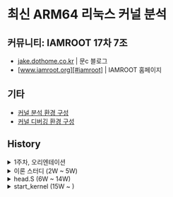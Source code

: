 # 최신 ARM64 리눅스 커널 분석

## 커뮤니티: IAMROOT 17차 7조

* [jake.dothome.co.kr][#moonc] | 문c 블로그
* [www.iamroot.org][#iamroot] | IAMROOT 홈페이지

[#iamroot]: http://www.iamroot.org
[#moonc]: http://jake.dothome.co.kr

## 기타

* [커널 분석 환경 구성](https://www.notion.so/chaoxifer/39d4558faccf499591258b010b6aac28)
* [커널 디버깅 환경 구성](https://github.com/seokbeomKim/iamroot_17th_B/tree/master/aarch64_dev)

## History

<details><summary>1주차, 오리엔테이션</summary>
<p>
* 2020.08.22, 온라인 세션 (with Zoom)
* [오리엔테이션](./20200822/orientation.md)
</p>
</details>

<details><summary>이론 스터디 (2W ~ 5W)</summary>
<p>
### 2주차

* 2020.08.23, 온라인 세션 (with Zoom)
* ~p153, 태스크 관리 및 메모리 관리
* 스터디 방식 논의

  * 차주 3장, 4장 내용으로 토의 또는 궁금한 내용 정리해올 것

  * 앞으로 매 장절 끝날 때마다 논의하고 넘어가는 것으로 방식 논의

### 3주차

* 2020.09.05, 온라인 세션 (with Zoom)
* 3장 예제 파일 실습

  * [예제 파일 참고](./20200905/chapter_3)

* TO-DO

  * QEMU & Ftrace 이용한 시스템콜 예제 확인

  * 코드로 알아보는 ARM 리눅스 커널 - 1장

### 4주차

* 2020.09.12, 온라인 세션 (with Zoom)

* System Call 구현 실습 ([예제 파일 참고](./20200912/))

  * [환경 구성 가이드(Arm64 커널 & QEMU)](https://www.notion.so/chaoxifer/buildroot-qemu-c115e67902c7490f93c011efa0653b54)

* <<코드로 알아보는 ARM 리눅스 커널>>

  * (~p26) 1.4.4 캐시 일관성의 두 가지 관점

### 5주차

* 2020.09.19, 온라인 세션 (with Zoom)

* <<코드로 알아보는 ARM 리눅스 커널>>

  * (~p52) 1.7.4 버스 프로토콜과 캐시 일관성 인터커넥트

</p>
</details>

<details><summary>head.S (6W ~ 14W)</summary>
<p>

### 6주차

* 2020.09.26, 온라인 세션 (with Zoom)

* Kernel 소스 분석: head.S

  * 커널 및 U-Boot 부트로더 이용한 소스 코드 분석
  * 2.1 ~ 2.1.3 (CPU 부트 모드 저장)
  * Kernel (v5.8.11)
  * U-Boot (master: 1da91d9bcd6e5ef046c1df0d373d0df87b1e8a72)

* 분석 소스코드: https://github.com/seokbeomKim/iamroot_17th_group7/tree/20200926
* 추석 연휴인 관계로 다음 스터디는 10/10일에 진행됩니다.

* 부트로더(u-boot)에서 EFI pe entry 부분을 설정 및 파싱
  - [EFI boot from u-boot to kernel
    start-point](https://github.com/seokbeomKim/iamroot_17th_group7/blob/kernel/Documentation/iamroot/set_efi_pe_before_kernel_start.org)

### 8주차

* 2020.10.10, 온라인 세션 (with Zoom)

* <<코드로 알아보는 ARM 리눅스 커널>>

  * 2.1.4 페이지 테이블 생성

* head.S 에서 사용하는 기본 ARM 어셈블리 언어 재확인

  * 주요 ARM64 어셈블리 명령어: https://courses.cs.washington.edu/courses/cse469/18wi/Materials/arm64.pdf

* 차주에 아래 내용으로 진행하겠습니다.

  * 커널 분석 환경 구성
  * head.S 내에서 사용하는 매크로 분석
  * 2.1.4 페이지 테이블 생성

### 9주차

* 2020.10.17, 온라인 세션 (with Zoom)

* head.S 에서 사용하는 기본 ARM 어셈블리 및 매크로 분석

  * preserve_boot_args (head.S)
  * __inval_dcache_area (cache.S)
  * read_ctr 매크로
	* alternative_if_not 관련 내용으로 분석
	  - http://jake.dothome.co.kr/alternative/
	* CPU capability
	  - http://jake.dothome.co.kr/cpucaps64/

### 10주차

* 2020.10.21, 온라인 세션 (with Zoom)

### 11주차

* 2020.10.31, 온라인 세션 (with Zoom)
* __create_page_tables 분석
  * init_pg_dir, idmap_pg_dir 초기화
* 다음주 토의 내용
  * idmap 에서 VA_BITS < 48 일 때 additional translation level 조정에 대해 토의

### 12주차

* 2020.11.07, 온라인 세션 (with Zoom)
* create_page_tables 리뷰
* __cpu_setup 분석
* __primary_switch (__enable_mmu, __relocate_kernel RELR relocation apply 직전 까지 진행)
* 다음 주 토의 내용
 * __create_page_tables create_table_entry의 이해.
 * __enable_mmu 내부
   * phys_to_ttbr 매크로CONFIG_ARM64_PA_BITS_52 가 적용 될 때의 동작 이해
   * offset_to_ttbr1 매크로CONFIG_ARM64_VA_BITS_52가 적용 될 때의 동작 이해

### 13주차

* 2020.11.14, 온라인 세션 (with Zoom)
  * __relocate_kernel 내 RELR relocations
  * __primary_switched 내 __pi_memset 까지 진행

* 다음 주 진행 내용
  * KASAN 개념
  * kasan_early_init 부터 start_kernel
  * BPF 실습

* 향후 스터디 시작 후/저녁 식사 후/스터디 마무리 시간에 자유롭게
  질의하는 시간을 갖고자 합니다. 이미 진행한 내용에 대해서도 자유롭게
  질문해 주셔도 되니 진도 상황에 관계없이 자유롭게 얘기해주세요

### 14주차

* 2020.11.21, 온라인 세션 (with Zoom)
  * PLT & GOT
	* https://bpsecblog.wordpress.com/2016/03/07/about_got_plt_1/
  * Fixmap
	* http://jake.dothome.co.kr/fixmap/
  * KASLR
	* https://www.workofard.com/2016/05/kaslr-in-the-arm64-kernel/
	* 2GB 보정 이유
	* b2eed9b58811283d00fa861944cb75797d4e52a7
	* KALSR 중 Offset 이용한 범위 지정에 대해 논의

* 다음 주 진행 내용
  * module_range, module_alloc_base 및 21 비트 사용 이유에 대한 논의
	```
	/*
		 * Randomize the module region by setting module_alloc_base to
		 * a PAGE_SIZE multiple in the range [_etext - MODULES_VSIZE,
		 * _stext) . This guarantees that the resulting region still
		 * covers [_stext, _etext], and that all relative branches can
		 * be resolved without veneers.
		 */
		module_range = MODULES_VSIZE - (u64)(_etext - _stext);
		module_alloc_base = (u64)_etext + offset - MODULES_VSIZE;
	module_alloc_base += (module_range * (seed & ((1 << 21) - 1))) >> 21;
	module_alloc_base &= PAGE_MASK;
	```

</p>
</details>

<details><summary>start_kernel (15W ~ )</summary>
<p>
### 15주차, 2020.11.28

* 온라인 세션 (with Zoom), 7명 참석
* start_kernel ~ cgroup_init_early 까지 분석 진행
* 코드 리딩
  * 페이지 테이블 생성 (__create_page_tables) 및 커널 재배치 (__relocate_kernel) 코드 리딩
  * module_range, module_alloc_base 및 21비트 사용 이유에 대한 내용 공유
	* module area에서 커널 stext ~ etext 공간에 접근 가능하도록 설계한 개념 전달
* 논의 내용
  * set_task_stack_and_magic() 에서 최초 커널 스택 마지막에 magic
	value를 기록하는 이유와 overflow가 발생하는 일이 있는가?
	* scheduler에서 magic value를 체크하여 스택이 corrupted 되었는지 확인
  * cgroup 은 무엇이고 어떻게 사용하는가?
	* [https://hwwwi.tistory.com/12](https://hwwwi.tistory.com/12)
	* 실제 docker ID == cgroup ID 로 실습 내용 공유
  * inline assembly 에서의 "memory" 의미
	* memory barrier 의 의미로 해석
	* [문c 블로그 - Inline Assembly](http://jake.dothome.co.kr/inline-assembly/)
	* [KLDP - Inline Assembly](https://wiki.kldp.org/KoreanDoc/html/EmbeddedKernel-KLDP/app3.basic.html)
  * mrs_s, msr_s 등의 매크로에서 __emit_inst가 어떻게 사용되는 것인지
	* .inst directive에서 opcode 로 사용: [ARM-Directives](https://sourceware.org/binutils/docs/as/ARM-Directives.html)
	* arm64 관련 opcode: [AArch64 OPCODES](https://github.com/CAS-Atlantic/AArch64-Encoding/blob/master/AArch64_ops.pdf)

* 다음주 진도 및 논의 내용
  * local_irq_disable() 부터 분석 진행

### 16주차, 2020.12.05

* 온라인 세션 (with Zoom), 7명 참석
* 논의 내용
  * mrs vs. mrs_s vs. __mrs_s
  * p4d_t 타입이 있는 이유: x86 계열에서는 Level 5 까지의 페이지
	테이블을 지원하지만 ARM에서는 Level4 까지밖에 지원하지 못하므로
	임시로 p4d를 만들어 관리하고 있고 실제 `p4d_offset(pgdp, addr)`을
	살펴보면 pgdp 를 단순히 반환하는 것으로 확인할 수 있다.
  * alternative 개념

* 다음 주 진도 및 논의 내용
  * IRQ Descriptor & KPTI 개념 정리
  * 코드 분석 (local_irq() ~)

### 17주차, 2020.12.12

* 온라인 세션 (with Zoom), 7명 참석
* 논의 내용
  * IRQ Descriptor & KPTI 개념 정리
  * crash 확인 방법, ARM 에서의 NMI
  * LTO에 따른 visible attribute 필요한 이유
	* __attribute((externally_visible))
	* LTO(Link Time Optimization) 기능을 사용하는 경우
	  caller(호출측)와 callee(피호출측)의 관계에서 링커가 callee가 한
	  번만 사용된다고 판단되는 경우 caller에 callee를 inline화 하여
	  집어 넣는데 이 때문에 링킹이 안되는 문제가 발생함 수 있다.

	* Externally_Visible

	  This attribute, attached to a global variable or function,
	  nullifies the effect of the -fwhole-program command-line option,
	  so the object remains visible outside the current compilation
	  unit. If -fwhole-program is used together with -flto and gold is
	  used as the linker plugin, externally_visible attributes are
	  automatically added to functions (not variable yet due to a
	  current gold issue) that are accessed outside of LTO objects
	  according to resolution file produced by gold. For other linkers
	  that cannot generate resolution file, explicit
	  externally_visible attributes are still necessary.

  * Meltdown & Spectre 보안 회피 위해 ARM64에서 사용하는 기법
	(KASLR & KPTI 사용하는 이유)
	* [https://www.programmersought.com/article/11512728259/](https://www.programmersought.com/article/11512728259/)

  * init_mm.brk = _end 의미
	* 커널에서의 brk 의미 상 할당을 해놓은 것으로 _end설정 이후에 변할 일이 없음

  * lm_alias와 virt_to_phys 관계 (주석 내용)

* 다음 주 진도
  * Device Tree, start_kernel ~ IRQ INIT 정리
	* [https://github.com/devicetree-org/devicetree-specification/releases/tag/v0.3](https://github.com/devicetree-org/devicetree-specification/releases/tag/v0.3)
  * 다음 주까지 lisa
	qemu[https://futurewei-cloud.github.io/ARM-Datacenter/assets/presentations/lisa-qemu-presentation.pdf](https://futurewei-cloud.github.io/ARM-Datacenter/assets/presentations/lisa-qemu-presentation.pdf)
	로 직접 arm64 커널을 디버깅할 수 있도록 환경
	구성해보겠습니다. 나중에 직접 커널 디버깅을 해보면서 함께 분석하기
	위해서라도 미리 해보면 좋을 것 같습니다.

### 18주차, 2020.12.19

* 온라인 세션 (with Zoom), 9명 참석
* 논의 내용
  * Device Tree 기본 내용 및 Interrupt, Interrupt Controller 관련 DT 내용 정리
  * x86에서의 device tree 사용
  * device tree 에서의 overlay(?)

* 이론 스터디
  ([http://jake.dothome.co.kr/linux_5/](http://jake.dothome.co.kr/linux_5/))
  * ARM64 Page Table Mapping
  * 처음에 32비트로 진행했었는데 64비트 쪽도 함께 진행하겠습니다.

* 다음 주 진도
  * setup_arch()
	* early_fixmap_init()
	* early_ioremap_init()
	* setup_machine_fdt(__fdt_pointer)

### 19주차, 2020.12.26

* 온라인 세션 (with Zoom), 6명 참석

* 논의 내용
  * early ioremap vs. 정규 ioremap의 차이점
    * fixmap (early ioremap) 또는 vmalloc (정규 ioremap) 사용에 따른 차이
  * likely() unlikely()에서 단순하게 레이블로 jmp 것을 비용이 크다고 하는 이유가 무엇인가?
    * https://lwn.net/Articles/412072/ - trace point 가 disable된 경우는 비교 자체가 유의미 하지 않으니까, cost를 0로 만들어 주겠다는 것

* paging_init 이전에 memblock 초기화 하는 이유
  * fixmap을 사용하는 이유는 fixmap영역에 swapper_pg_dir을 temp 처럼 mapping 시켜놓고 사용하려는 의도
  * early ioremap은 paging_init 이전에 디바이스가 메모리에 접근해야 하는 케이스에 대해서 보장하기 위해 사용
  * arm64_memblock_init은 reserved 용으로 사용하며, paging_init 이후에도 정규 할당자를 바로 사용할 수 없기 때문에 paging_init 이후에도 바로 사용할 수 있는 memblock을 여러 subsystem에서 사용
    * http://jake.dothome.co.kr/arm64_memblock_init/
    * http://jake.dothome.co.kr/map64/

* 논의 필요한 내용
  * paging_init 전에 efi 정보를 얻어와야 하는 이유 (논의 필요)
  * paging_init을 early_fixmap_init(), 이후에 하는 이유?
  그냥 paging_init을 미리 하고 fixmap init을 해도 되지 않을까? (논의 필요)

* 이론 스터디
  * ([http://jake.dothome.co.kr/linux_5/](http://jake.dothome.co.kr/linux_5/))
  * ARM64 Page Table Mapping (2장)

* 다음 주 진도
  * jump_label_init()
  * ARM64 Page Table Mapping (3장)

### 20주차, 2020.01.02

* 스터디 미 진행 (연휴)

### 21주차, 2020.01.09

* lisa-qemu 이용한 커널 디버깅 환경 구성
  * 커널만 따로 빌드하여 이미지 업데이트 가능하도록 개선 요구
  * GDB layout 에서의 vertical 기능 지원
    * 에디터에서 GDB 통합 플러그인 지원
  * $kernel_dev/linux/src/scripts/package/builddeb 에서 아래 부분 주석 처리
    ```
	# create_package "$dbg_packagename" "$dbg_dir"
    ```

* 논의 내용
  * always_inline
    * compiler에 의해 inline이 되지 않는 경우에도 항상 inline이 될 수 있도록
	강제하기 위한 속성 (함수에 에러가 있다고 진단되거나 최적화 옵션에 따라
	inline되지 않을 수 있다.)

  * BUILD_BUG_ON 으로 컴파일 타임에 ATOMIC_INIT 으로 테스트 하는 이유
    * 다른 아키텍처에서 locking issue 가 있어 추가한 것으로서 ARM64의 경우는
    한번 초기화 된 이후로 바로 return되므로 불필요한 부분이다.

  * JUMP_LABEL_NOP 만 jump table에서 초기화하는 이유
    * 컴파일러로부터의 nops와 실제 어셈 레벨에서 구현되는 nops 가 다름
    * ARM nops instruction 크기
    * 인텔의 경우 5바이트가 JMP 사이즈, nop이 1바이트부터 8바이트까지 가능(각각
      의미가 있는 실제 인스트럭션이지만 nop처럼 사용할 수 있음),
    * binutil(컴파일러)이 만드는 multi byte nop이랑 intel 레퍼런스 문서에서
      추천하는 multi byte nop이 다르다. 때문에, binutil이 만든 multi byte nop을
      intel 레퍼런스 버젼으로 변환해 주는데, binutil 버젼은 nop에 레지스터
      의존성이 있어서 속도가 더 느리다.
	* https://stackoverflow.com/questions/25545470/long-multi-byte-nops-commonly-understood-macros-or-other-notation
    * http://mail.openjdk.java.net/pipermail/hotspot-compiler-dev/2010-September/003882.html

  * cache bouncing ldrex/strex 이전에 먼저 읽어 확인 후 정상일 때 기록 시도하는
    것이 어떻게 cache bouncing 문제를 해결하는지 논의 - 차주 다시 논의 필요
	* 관련 링크: http://jake.dothome.co.kr/exclusive-loads-and-store/
	* WFE (kernel v3.18 대) 참고
    * 현재는 ldrex/strex 대신에 qspinlock 사용

### 22주차, 2020.01.16

* 커널 분석
  * parse_early_param () ~
  * do_early_param callback 함수를 통해 boot cmdline 파싱 및 초기화
  * linux/init.h - early_param 으로 boot 인자 전달 받아 드라이버에서 처리할 수 있음
  * boot_command_line - fdt 로부터 읽어서 설정 (chosen)

* 논의 내용
  * mcount: http://blog.daum.net/tlos6733/129
  * ldrex & strex, MCS Lock, ticketing lock

* 이론
  * BKL
  * Exclusive loads and store

* 다음 주 진도
  * local_daif_restore() ~
  * memblock 이론 정리 및 zone allocator 공부

### 23주차, 2020.01.23

* 커널 분석 & 이론
  * local_daif_restore () ~ arm64_memblock_init () 이전
  * memblock
    - http://jake.dothome.co.kr/memblock-1/
    - http://jake.dothome.co.kr/memblock-2/
* I2C H/W Specification 세미나

* 논의 내용
  * .mmuoff.data.write 코멘트
    * 위치: $linux/arch/arm64/kernel/vmlinux.lds.S::.mmuoff.data.write
    * MMUOFF에서 사용할 데이터를 읽는 이유와 읽을 때 invalidate 를 해줘야 하는 이유
      * https://patchwork.kernel.org/project/linux-arm-kernel/patch/1472059650-591-3-git-send-email-james.morse@arm.com/

* GIC Interrupt
  * 키보드 인터럽트가 한 코어에서만 잡힌다면 해당 인터럽트가 PPI로서 GIC에서 기술되어서인지? NO.
    - PPI는 프로세서에 특정된 인터럽트만 기술하며 일반적으로 주변장치의 인터럽트는 SPI로 등록
    - https://sunshout.tistory.com/1474#:~:text=PPI%20(Private%20Peripheral%20Interrupt)%20%3A,writing%20to%20a%20GICD_SGIR%20register

* memory allocator가 early 단계와 아닌 단계로 나눠지는 이유
  - SMP 환경에서 쓸 수 있는 메모리 할당자를 위해 충분히 초기화 되지 않았기 때문
  - $Linux/Documentation/core-api/boot-time-mm.rst 참고

* __tlbi 에서 alternative 코드 들어간 이유
  - 관련 커밋 참고: https://github.com/torvalds/linux/commit/d9ff80f83ecbf4cbdf56d32d01c312498e4fb1cd

* memblock 에서 physmem 은 사용 아예 안하는가
  - struct memblock 에만 제거되었으며 특정 아키텍처를 위해 Kconfig 및 API는 남겨두고 있음

</p>
</details>
